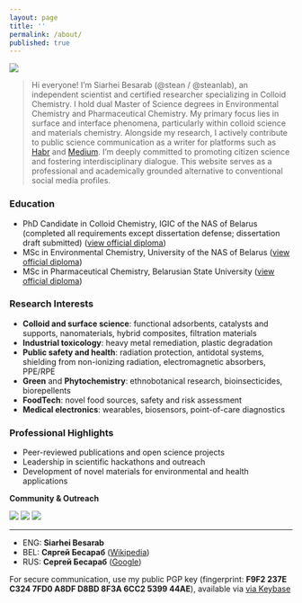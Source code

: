 ```yaml
---
layout: page
title: ''
permalink: /about/
published: true
---
```


![]({{site.baseurl}}/images/footer.png)

> Hi everyone! I’m Siarhei Besarab  (@stean / @steanlab), an independent scientist and certified researcher specializing in Colloid Chemistry. I hold dual Master of Science degrees in Environmental Chemistry and Pharmaceutical Chemistry. My primary focus lies in surface and interface phenomena, particularly within colloid science and materials chemistry. Alongside my research, I actively contribute to public science communication as a writer for platforms such as [Habr](https://habr.com/ru/users/steanlab/posts) and [Medium](https://medium.com/@steanlab). I’m deeply committed to promoting citizen science and fostering interdisciplinary dialogue. This website serves as a professional and academically grounded alternative to conventional social media profiles.

### Education

- PhD Candidate in Colloid Chemistry, IGIC of the NAS of Belarus (completed all requirements except dissertation defense; dissertation draft submitted) ([view official diploma](site.baseurl/images/res.jpg))
- MSc in Environmental Chemistry, University of the NAS of Belarus ([view official diploma](site.baseurl/images/msc.jpg))
- MSc in Pharmaceutical Chemistry, Belarusian State University ([view official diploma](site.baseurl/images/bsu.jpg))

### Research Interests

- **Colloid and surface science**: functional adsorbents, catalysts and supports, nanomaterials, hybrid composites, filtration materials
- **Industrial toxicology**: heavy metal remediation, plastic degradation
- **Public safety and health**: radiation protection, antidotal systems, shielding from non-ionizing radiation, electromagnetic absorbers, PPE/RPE
- **Green** and **Phytochemistry**: ethnobotanical research, bioinsecticides, biorepellents
- **FoodTech**:  novel food sources, safety and risk assessment
- **Medical electronics**: wearables, biosensors, point-of-care diagnostics

### Professional Highlights

- Peer-reviewed publications and open science projects
- Leadership in scientific hackathons and outreach
- Development of novel materials for environmental and health applications

**Community & Outreach**

[![]({{site.baseurl}}/images/lab66.png)](https://t.me/joinchat/AAAAAFFhzPKyiLO85pRxUA)
[![]({{site.baseurl}}/images/scihack.png)](https://be.wikipedia.org/wiki/%D0%91%D0%B5%D0%BB%D0%B0%D1%80%D1%83%D1%81%D0%BA%D1%96_%D0%BD%D0%B0%D0%B2%D1%83%D0%BA%D0%BE%D0%B2%D1%8B_%D1%85%D0%B0%D0%BA%D0%B0%D1%82%D0%BE%D0%BD)
[![]({{site.baseurl}}/images/radio.png)](https://soundcloud.com/siarhei-v-besarab/sets/phytochemist-notes-vol-1)

---
- ENG: **Siarhei Besarab**
- BEL: **Сяргей Бесараб** ([Wikipedia](https://be.wikipedia.org/wiki/%D0%A1%D1%8F%D1%80%D0%B3%D0%B5%D0%B9_%D0%92%D0%B0%D1%81%D1%96%D0%BB%D0%B5%D0%B2%D1%96%D1%87_%D0%91%D0%B5%D1%81%D0%B0%D1%80%D0%B0%D0%B1)) 
- RUS: **Сергей Бесараб** ([Google](https://www.google.com/search?kgmid=/g/11jfg45gk2))

For secure communication, use my public PGP key (fingerprint: **F9F2 237E C324 7FD0 A8DF D8BD 8F3A 6CC2 5399 44AE**), available via [via Keybase](https://keybase.io/steanlab/pgp_keys.asc)
